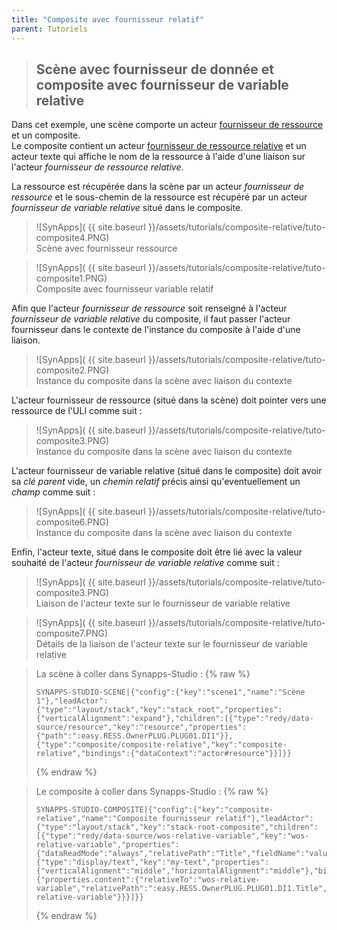 ```yaml
---
title: "Composite avec fournisseur relatif"
parent: Tutoriels
---
```


>## Scène avec fournisseur de donnée et composite avec fournisseur de variable relative

Dans cet exemple, une scène comporte un acteur [fournisseur de ressource](../concepts/actor-types/redy-wos-variable-source.md) et un composite.<br>
Le composite contient un acteur [fournisseur de ressource relative](../concepts/actor-types/redy-wos-relative-variable-source.md) et un acteur texte qui affiche le nom de la ressource à l'aide d'une liaison sur l'acteur *fournisseur de ressource relative*.

La ressource est récupérée dans la scène par un acteur *fournisseur de ressource* et le sous-chemin de la ressource est récupéré par un acteur *fournisseur de variable relative* situé dans le composite.

>![SynApps]( {{ site.baseurl }}/assets/tutorials/composite-relative/tuto-composite4.PNG)<br>
>Scène avec fournisseur ressource

>![SynApps]( {{ site.baseurl }}/assets/tutorials/composite-relative/tuto-composite1.PNG)<br>
>Composite avec fournisseur variable relatif


Afin que l'acteur *fournisseur de ressource* soit renseigné à l'acteur *fournisseur de variable relative* du composite, il faut passer l'acteur fournisseur dans le contexte de l'instance du composite à l'aide d'une liaison.

>![SynApps]( {{ site.baseurl }}/assets/tutorials/composite-relative/tuto-composite2.PNG)<br>
>Instance du composite dans la scène avec liaison du contexte

L'acteur fournisseur de ressource (situé dans la scène) doit pointer vers une ressource de l'ULI comme suit :

>![SynApps]( {{ site.baseurl }}/assets/tutorials/composite-relative/tuto-composite3.PNG)<br>
>Instance du composite dans la scène avec liaison du contexte

L'acteur fournisseur de variable relative (situé dans le composite) doit avoir sa *clé parent* vide, un *chemin relatif* précis ainsi qu'eventuellement un *champ* comme suit :

>![SynApps]( {{ site.baseurl }}/assets/tutorials/composite-relative/tuto-composite6.PNG)<br>
>Instance du composite dans la scène avec liaison du contexte

Enfin, l'acteur texte, situé dans le composite doit être lié avec la valeur souhaité de l'acteur *fournisseur de variable relative* comme suit :

>![SynApps]( {{ site.baseurl }}/assets/tutorials/composite-relative/tuto-composite3.PNG)<br>
>Liaison de l'acteur texte sur le fournisseur de variable relative

>![SynApps]( {{ site.baseurl }}/assets/tutorials/composite-relative/tuto-composite7.PNG)<br>
>Détails de la liaison de l'acteur texte sur le fournisseur de variable relative

>La scène à coller dans Synapps-Studio :
>{% raw %}
>``` text
>SYNAPPS-STUDIO-SCENE|{"config":{"key":"scene1","name":"Scène 1"},"leadActor":{"type":"layout/stack","key":"stack_root","properties":{"verticalAlignment":"expand"},"children":[{"type":"redy/data-source/resource","key":"resource","properties":{"path":":easy.RESS.OwnerPLUG.PLUG01.DI1"}},{"type":"composite/composite-relative","key":"composite-relative","bindings":{"dataContext":"actor#resource"}}]}}
>```
>{% endraw %}

>Le composite à coller dans Synapps-Studio :
>{% raw %}
>``` text
>SYNAPPS-STUDIO-COMPOSITE|{"config":{"key":"composite-relative","name":"Composite fournisseur relatif"},"leadActor":{"type":"layout/stack","key":"stack-root-composite","children":[{"type":"redy/data-source/wos-relative-variable","key":"wos-relative-variable","properties":{"dataReadMode":"always","relativePath":"Title","fieldName":"value"}},{"type":"display/text","key":"my-text","properties":{"verticalAlignment":"middle","horizontalAlignment":"middle"},"bindings":{"properties.content":{"relativeTo":"wos-relative-variable","relativePath":":easy.RESS.OwnerPLUG.PLUG01.DI1.Title","fieldName":"value","dataReadMode":"always","source":"redy/wos-relative-variable"}}}]}}
>```
>{% endraw %}